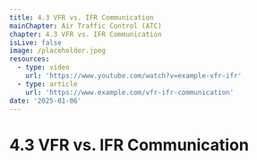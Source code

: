 ```yaml
---
title: 4.3 VFR vs. IFR Communication
mainChapter: Air Traffic Control (ATC)
chapter: 4.3 VFR vs. IFR Communication
isLive: false
image: /placeholder.jpeg
resources:
  - type: video
    url: 'https://www.youtube.com/watch?v=example-vfr-ifr'
  - type: article
    url: 'https://www.example.com/vfr-ifr-communication'
date: '2025-01-06'
---
```


# 4.3 VFR vs. IFR Communication
